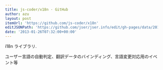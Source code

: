 ```yaml
---
title: js-coder/x18n · GitHub
author: azu
layout: post
itemUrl: 'https://github.com/js-coder/x18n'
editJSONPath: 'https://github.com/jser/jser.info/edit/gh-pages/data/2013/01/index.json'
date: '2013-01-26T07:32:00+00:00'
---
```

i18n ライブラリ.

ユーザー言語の自動判定、翻訳データのバインディング、言語変更対応用のイベント等
